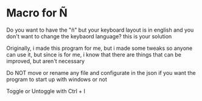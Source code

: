 # Macro for Ñ

Do you want to have the "ñ" but your keyboard layout is in english and you don't want to change the keybaord language? this is your solution

Originally, i made this program for me, but i made some tweaks so anyone can use it, but since is for me, i know that there are things that can be improved, but aren't
necessary

Do NOT move or rename any file and configurate in the json if you want the program to start up with windows or not

Toggle or Untoggle with Ctrl + I
